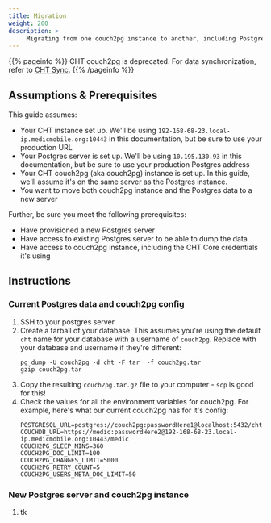 ```yaml
---
title: Migration
weight: 200
description: >
     Migrating from one couch2pg instance to another, including Postgres data
---
```


{{% pageinfo %}}
CHT couch2pg is deprecated. For data synchronization, refer to [CHT Sync](https://docs.communityhealthtoolkit.org/core/overview/cht-sync/).
{{% /pageinfo %}}

## Assumptions & Prerequisites

This guide assumes:
* Your CHT instance set up.  We'll be using `192-168-68-23.local-ip.medicmobile.org:10443` in this documentation, but be sure to use your production URL
* Your Postgres server is set up. We'll be using `10.195.130.93` in this documentation, but be sure to use your production Postgres address
* Your CHT couch2pg (aka couch2pg) instance is set up. In this guide, we'll assume it's on the same server as the Postgres instance.
* You want to move both couch2pg instance and the Postgres data to a new server

Further, be sure you meet the following prerequisites:
* Have provisioned a new Postgres server
* Have access to existing Postgres server to be able to dump the data
* Have access to couch2pg instance, including the CHT Core credentials it's using

## Instructions

### Current Postgres data and couch2pg config

1. SSH to your postgres server.
2. Create a tarball of your database.  This assumes you're using the default `cht` name for your database with a username of `couch2pg`.  Replace with your database and username if they're different:
    ```shell
    pg_dump -U couch2pg -d cht -F tar  -f couch2pg.tar
    gzip couch2pg.tar
    ```
3. Copy the resulting `couch2pg.tar.gz` file to your computer - `scp` is good for this!
4. Check the values for all the environment variables for couch2pg. For example, here's what our current couch2pg has for it's config:
    ```shell
    POSTGRESQL_URL=postgres://couch2pg:passwordHere1@localhost:5432/cht
    COUCHDB_URL=https://medic:passwordHere2@192-168-68-23.local-ip.medicmobile.org:10443/medic
    COUCH2PG_SLEEP_MINS=360
    COUCH2PG_DOC_LIMIT=100
    COUCH2PG_CHANGES_LIMIT=5000
    COUCH2PG_RETRY_COUNT=5
    COUCH2PG_USERS_META_DOC_LIMIT=50
    ```


### New Postgres server and couch2pg instance

1. tk